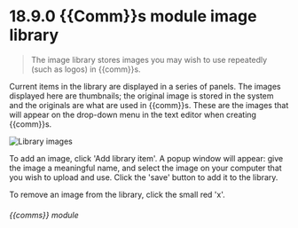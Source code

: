 # 18.9.0    {{Comm}}s module image library

> The image library stores images you may wish to use repeatedly (such as logos) in {{comm}}s. 

Current items in the library are displayed in a series of panels. The images displayed here are thumbnails; the original image is stored in the system and the originals are what are used in {{comm}}s. These are the images that will appear on the drop-down menu in the text editor when creating {{comm}}s.

![Library images]({{imgpath}}157a.png)

To add an image, click 'Add library item'. A popup window will appear: give the image a meaningful name, and select the image on your computer that you wish to upload and use. Click the 'save' button to add it to the library.

To remove an image from the library, click the small red 'x'. 

###### {{comms}} module

